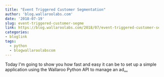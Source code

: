 ```yaml
---
title: "Event Triggered Customer Segmentation"
author: 'blog.wallaroolabs.com'
date: '2018-07-19'
slug: event-triggered-customer-segme
link: https://blog.wallaroolabs.com/2018/07/event-triggered-customer-segmentation/
categories:
- bloglink
tags:
  - python
  - blogwallaroolabscom
---
```


Today I'm going to show you how fast and easy it can be to set up a simple application using the Wallaroo Python API to manage an ad[... <i class="fas fa-external-link-alt"></i>](https://blog.wallaroolabs.com/2018/07/event-triggered-customer-segmentation/)

